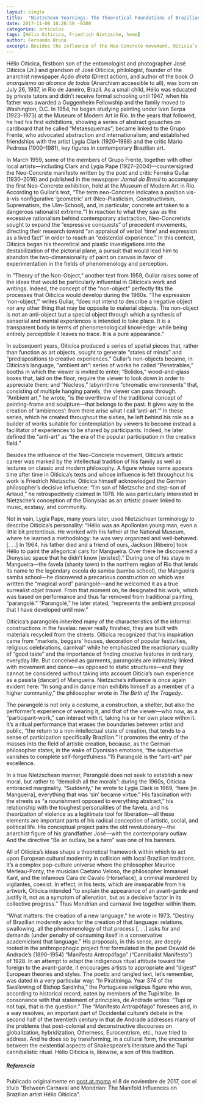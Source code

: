 ```yaml
---
layout: single
title:  "Nietzchean Yearnings: The Theoretical Foundations of Brazilian artist Hélio Oiticica"
date: 2017-11-08 16:28:59 -0300
categories: articulos
tags: [Hélio Oiticica, Friedrich Nietzsche, home]
author: Fernando Bruno
excerpt: Besides the influence of the Neo-Concrete movement, Oiticia’s artistic career was marked by the intellectual tradition of his family as well as lectures on classic and modern philosophy. A figure whose name appears time after time in Oiticica’s texts and whose influence is felt throughout his work is Friedrich Nietzsche. Oiticica himself acknowledged the German philosopher’s decisive influence. “I’m son of Nietzsche and step-son of Artaud,” he retrospectively claimed in 1978.
---
```


Hélio Oiticica, firstborn son of the entomologist and photographer José Oiticica (Jr.) and grandson of José Oiticica, philologist, founder of the anarchist newspaper _Ação direta_ (Direct action), and author of the book _O anarquismo ao alcance de todos_ (Anarchism accessible to all), was born on July 26, 1937, in Rio de Janeiro, Brazil. As a small child, Hélio was educated by private tutors and didn’t receive formal schooling until 1947, when his father was awarded a Guggenheim Fellowship and the family moved to Washington, D.C. In 1954, he began studying painting under Ivan Serpa (1923–1973) at the Museum of Modern Art in Rio. In the years that followed, he had his first exhibitions, showing a series of abstract gouaches on cardboard that he called “Metaesquemas”; became linked to the Grupo Frente, who advocated abstraction and internationalism; and established friendships with the artist Lygia Clark (1920–1988) and the critic Mário Pedrosa (1900–1981), key figures in contemporary Brazilian art.

In March 1959, some of the members of Grupo Frente, together with other local artists—including Clark and Lygia Pape (1927–2004)—countersigned the Neo-Concrete manifesto written by the poet and critic Ferreira Gullar (1930–2016) and published in the newspaper _Jornal do Brasil_ to accompany the first Neo-Concrete exhibition, held at the Museum of Modern Art in Rio. According to Gullar’s text, “The term neo-Concrete indicates a position vis-à-vis nonfigurative ‘geometric’ art (Neo-Plasticism, Constructivism, Suprematism, the Ulm-School), and, in particular, concrete art taken to a dangerous rationalist extreme.”1 In reaction to what they saw as the excessive rationalism behind contemporary abstraction, Neo-Concretists sought to expand the “expressive conquests” of precedent movements, directing their research toward “an appraisal of verbal ‘time’ and expression as a lived fact” in order to reach an “existential experience.” In this context, Oiticica began his theoretical and plastic investigations into the destabilization of the pictorial plane, a pursuit that would lead him to abandon the two-dimensionality of paint on canvas in favor of experimentation in the fields of phenomenology and perception.

In “Theory of the Non-Object,” another text from 1959, Gullar raises some of the ideas that would be particularly influential in Oiticica’s work and writings. Indeed, the concept of the “non-object” perfectly fits the processes that Oiticica would develop during the 1960s. “The expression ‘non-object,’” writes Gullar, “does not intend to describe a negative object nor any other thing that may be opposite to material objects. The non-object is not an anti-object but a special object through which a synthesis of sensorial and mental experiences is intended to take place. It is a transparent body in terms of phenomenological knowledge: while being entirely perceptible it leaves no trace. It is a pure appearance.”

In subsequent years, Oiticica produced a series of spatial pieces that, rather than function as art objects, sought to generate “states of minds” and “predispositions to creative experiences.” Gullar’s non-objects became, in Oiticica’s language, “ambient art”: series of works he called “Penetrables,” booths in which the viewer is invited to enter; “Bolidos,” wood-and-glass boxes that, laid on the floor, require the viewer to look down in order to appreciate them; and “Núcleos,” labyrinthine “chromatic environments” that, consisting of multiple hanging panels, the viewer can pass through. “Ambient art,” he wrote, “is the overthrow of the traditional concept of painting-frame and sculpture—that belongs to the past. It gives way to the creation of ‘ambiences’: from there arise what I call ‘anti-art.’” In these series, which he created throughout the sixties, he left behind his role as a builder of works suitable for contemplation by viewers to become instead a facilitator of experiences to be shared by participants. Indeed, he later defined the “anti-art” as “the era of the popular participation in the creative field.”

Besides the influence of the Neo-Concrete movement, Oiticia’s artistic career was marked by the intellectual tradition of his family as well as lectures on classic and modern philosophy. A figure whose name appears time after time in Oiticica’s texts and whose influence is felt throughout his work is Friedrich Nietzsche. Oiticica himself acknowledged the German philosopher’s decisive influence: “I’m son of Nietzsche and step-son of Artaud,” he retrospectively claimed in 1978. He was particularly interested in Nietzsche’s conception of the Dionysiac as an artistic power linked to music, ecstasy, and community.

Not in vain, Lygia Pape, many years later, used Nietzschean terminology to describe Oiticica’s personality: “Hélio was an Apollonian young man, even a little bit pretentious. He worked with his father at the National Museum, where he learned a methodology: he was very organized and well-behaved. [. . .] In 1964, his father died and a friend of ours, Jackson [Ribeiro] took Hélio to paint the allegorical cars for Mangueira. Over there he discovered a Dionysiac space that he didn’t know [existed].” During one of his stays in Mangueira—the favela (shanty town) in the northern region of Rio that lends its name to the legendary escola do samba (samba school), the Mangueira samba school—he discovered a precarious construction on which was written the “magical word” parangolé—and he welcomed it as a true surrealist _objet trouvé_. From that moment on, he designated his work, which was based on performance and thus far removed from traditional painting, “parangolé.” “Parangolé,” he later stated, “represents the ambient proposal that I have developed until now.”

Oiticica’s parangolés inherited many of the characteristics of the informal constructions in the favelas: never really finished, they are built with materials recycled from the streets. Oiticica recognized that his inspiration came from “markets, beggars’ houses, decoration of popular festivities, religious celebrations, carnival” while he emphasized the reactionary quality of “good taste” and the importance of finding creative features in ordinary, everyday life. But conceived as garments, parangolés are intimately linked with movement and dance—as opposed to static structures—and they cannot be considered without taking into account Oiticia’s own experience as a pasista (dancer) of Mangueira. Nietzsche’s influence is once again evident here: “In song and in dance man exhibits himself as a member of a higher community,” the philosopher wrote in _The Birth of the Tragedy_.

The parangolé is not only a costume, a construction, a shelter, but also the performer’s experience of wearing it, and that of the viewer—who now, as a “participant-work,” can interact with it, taking his or her own place within it. It’s a ritual performance that erases the boundaries between artist and public, “the return to a non-intellectual state of creation, that tends to a sense of participation specifically Brazilian.” It promotes the entry of the masses into the field of artistic creation, because, as the German philosopher states, in the wake of Dyonisian emotions, “the subjective vanishes to complete self-forgetfulness.”15 Parangolé is the “anti-art” par excellence.

In a true Nietzschean manner, Parangolé does not seek to establish a new moral, but rather to “demolish all the morals”: during the 1960s, Oiticica embraced marginality. “Suddenly,” he wrote to Lygia Clark in 1969, “here [in Mangueira], everything that was ‘sin’ became virtue.” His fascination with the streets as “a nourishment opposed to everything abstract,” his relationship with the toughest personalities of the favela, and his theorization of violence as a legitimate tool for liberation—all these elements are important parts of his radical conception of artistic, social, and political life. His conceptual project pairs the old revolutionary—the anarchist figure of his grandfather José—with the contemporary outlaw. And the directive “Be an outlaw, be a hero” was one of his banners.

All of Oiticica’s ideas shape a theoretical framework within which to act upon European cultural modernity in collision with local Brazilian traditions. It’s a complex pop-culture universe where the philosopher Maurice Merleau-Ponty, the musician Caetano Veloso, the philosopher Immanuel Kant, and the infamous Cara de Cavalo (Horseface), a criminal murdered by vigilantes, coexist. In effect, in his texts, which are inseparable from his artwork, Oiticica intended “to explain the appearance of an avant-garde and justify it, not as a symptom of alienation, but as a decisive factor in its collective progress.” Thus Mondrian and carnaval live together within them.

“What matters: the creation of a new language,” he wrote in 1973. “Destiny of Brazilian modernity asks for the creation of that language: relations, swallowing, all the phenomenology of that process [. . .] asks for and demands (under penalty of consuming itself in a conservative academicism) that language.” His proposals, in this sense, are deeply rooted in the anthropophagic project first formulated in the poet Oswald de Andrade’s (1890–1954) “Manifesto Antropófago” (“Cannibalist Manifesto”) of 1928\. In an attempt to adapt the indigenous ritual attitude toward the foreign to the avant-garde, it encourages artists to appropriate and “digest” European theories and styles. The poetic and tangled text, let’s remember, was dated in a very particular way: “In Piratininga. Year 374 of the Swallowing of Bishop Sardinha,” the Portuguese religious figure who was, according to historical record, eaten by members of the Tupi tribe. In consonance with that statement of principles, de Andrade writes: “Tupi or not tupi, that is the question.” The “Manifesto Antropófago” foresees and, in a way resolves, an important part of Occidental culture’s debate in the second half of the twentieth century in that de Andrade addresses many of the problems that post-colonial and deconstructive discourses on globalization, hybridization, Otherness, Eurocentrism, etc., have tried to address. And he does so by transforming, in a cultural form, the encounter between the existential aspects of Shakespeare’s literature and the Tupi cannibalistic ritual. Hélio Oiticica is, likewise, a son of this tradition.

##### Referencia

Publicado originalmente en [post.at.moma](https://post.at.moma.org/content_items/1069-between-carnaval-and-mondrian-the-manifold-influences-on-brazilian-artist-helio-oiticica) el 8 de noviembre de 2017, con el título "Between Carnaval and Mondrian: The Manifold Influences on Brazilian artist Hélio Oiticica".
